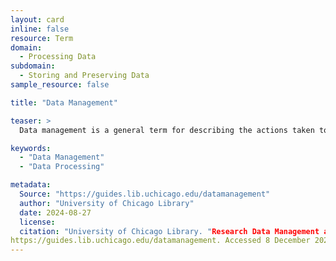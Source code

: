 ```yaml
---
layout: card
inline: false
resource: Term
domain:
  - Processing Data
subdomain:
  - Storing and Preserving Data
sample_resource: false

title: "Data Management"

teaser: >
  Data management is a general term for describing the actions taken to plan, acquire, store, process, analyze, preserve, share, find, and reuse data.

keywords:
  - "Data Management"
  - "Data Processing"

metadata:
  Source: "https://guides.lib.uchicago.edu/datamanagement"
  author: "University of Chicago Library"
  date: 2024-08-27
  license: 
  citation: "University of Chicago Library. "Research Data Management and Sharing." 2024.
https://guides.lib.uchicago.edu/datamanagement. Accessed 8 December 2024."
---
```

